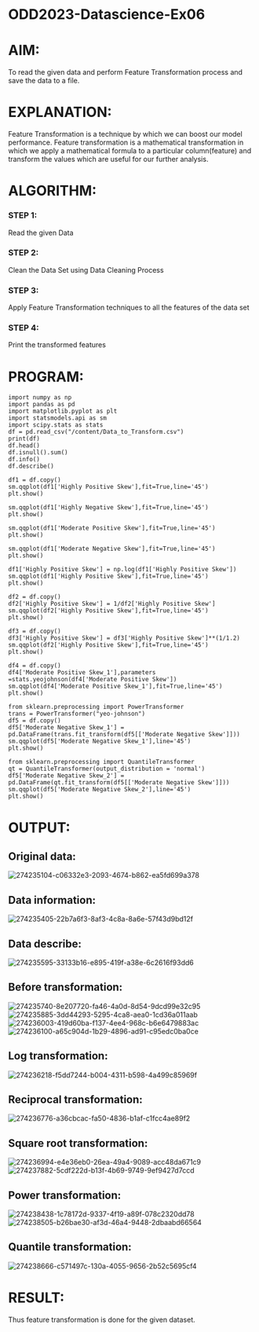 # ODD2023-Datascience-Ex06
# AIM:
To read the given data and perform Feature Transformation process and save the data to a file.
# EXPLANATION:
Feature Transformation is a technique by which we can boost our model performance. Feature transformation is a mathematical transformation in which we apply a mathematical formula to a particular column(feature) and transform the values which are useful for our further analysis.
# ALGORITHM:
### STEP 1:
Read the given Data
### STEP 2:
Clean the Data Set using Data Cleaning Process
### STEP 3:
Apply Feature Transformation techniques to all the features of the data set
### STEP 4:
Print the transformed features
# PROGRAM:
```
import numpy as np
import pandas as pd
import matplotlib.pyplot as plt
import statsmodels.api as sm
import scipy.stats as stats
df = pd.read_csv("/content/Data_to_Transform.csv")
print(df)
df.head()
df.isnull().sum()
df.info()
df.describe()

df1 = df.copy()
sm.qqplot(df1['Highly Positive Skew'],fit=True,line='45')
plt.show()

sm.qqplot(df1['Highly Negative Skew'],fit=True,line='45')
plt.show()

sm.qqplot(df1['Moderate Positive Skew'],fit=True,line='45')
plt.show()

sm.qqplot(df1['Moderate Negative Skew'],fit=True,line='45')
plt.show()

df1['Highly Positive Skew'] = np.log(df1['Highly Positive Skew'])
sm.qqplot(df1['Highly Positive Skew'],fit=True,line='45')
plt.show()

df2 = df.copy()
df2['Highly Positive Skew'] = 1/df2['Highly Positive Skew']
sm.qqplot(df2['Highly Positive Skew'],fit=True,line='45')
plt.show()

df3 = df.copy()
df3['Highly Positive Skew'] = df3['Highly Positive Skew']**(1/1.2)
sm.qqplot(df2['Highly Positive Skew'],fit=True,line='45')
plt.show()

df4 = df.copy()
df4['Moderate Positive Skew_1'],parameters =stats.yeojohnson(df4['Moderate Positive Skew'])
sm.qqplot(df4['Moderate Positive Skew_1'],fit=True,line='45')
plt.show()

from sklearn.preprocessing import PowerTransformer 
trans = PowerTransformer("yeo-johnson")
df5 = df.copy()
df5['Moderate Negative Skew_1'] = pd.DataFrame(trans.fit_transform(df5[['Moderate Negative Skew']]))
sm.qqplot(df5['Moderate Negative Skew_1'],line='45')
plt.show()

from sklearn.preprocessing import QuantileTransformer
qt = QuantileTransformer(output_distribution = 'normal')
df5['Moderate Negative Skew_2'] = pd.DataFrame(qt.fit_transform(df5[['Moderate Negative Skew']]))
sm.qqplot(df5['Moderate Negative Skew_2'],line='45')
plt.show()
```
# OUTPUT:
## Original data:
![274235104-c06332e3-2093-4674-b862-ea5fd699a378](https://github.com/vishnupriyaramesh17/ODD2023-Datascience-Ex06/assets/119393589/f7ab76c8-09d4-4860-966d-54c285606b84)

## Data information:
![274235405-22b7a6f3-8af3-4c8a-8a6e-57f43d9bd12f](https://github.com/vishnupriyaramesh17/ODD2023-Datascience-Ex06/assets/119393589/e316357c-229c-411b-b00b-5ef6546a185e)

## Data describe:
![274235595-33133b16-e895-419f-a38e-6c2616f93dd6](https://github.com/vishnupriyaramesh17/ODD2023-Datascience-Ex06/assets/119393589/951a6b04-24ba-4297-8169-3844da200641)


## Before transformation:
![274235740-8e207720-fa46-4a0d-8d54-9dcd99e32c95](https://github.com/vishnupriyaramesh17/ODD2023-Datascience-Ex06/assets/119393589/7eab3ff5-e852-4573-873a-94d97b9b3fe9)
![274235885-3dd44293-5295-4ca8-aea0-1cd36a011aab](https://github.com/vishnupriyaramesh17/ODD2023-Datascience-Ex06/assets/119393589/7314e39f-db22-478b-ac86-7afab1d5f016)
![274236003-419d60ba-f137-4ee4-968c-b6e6479883ac](https://github.com/vishnupriyaramesh17/ODD2023-Datascience-Ex06/assets/119393589/b09b3c07-23cf-4763-b616-8c9f68f5c366)
![274236100-a65c904d-1b29-4896-ad91-c95edc0ba0ce](https://github.com/vishnupriyaramesh17/ODD2023-Datascience-Ex06/assets/119393589/084f455d-aa31-4232-8b74-c22dda673e0f)

## Log transformation:
![274236218-f5dd7244-b004-4311-b598-4a499c85969f](https://github.com/vishnupriyaramesh17/ODD2023-Datascience-Ex06/assets/119393589/0d9c3250-da99-4279-9bea-10ab36957047)

## Reciprocal transformation:
![274236776-a36cbcac-fa50-4836-b1af-c1fcc4ae89f2](https://github.com/vishnupriyaramesh17/ODD2023-Datascience-Ex06/assets/119393589/136b50b5-2e88-439e-8fbd-5f0815583cc4)

## Square root transformation:
![274236994-e4e36eb0-26ea-49a4-9089-acc48da671c9](https://github.com/vishnupriyaramesh17/ODD2023-Datascience-Ex06/assets/119393589/7988964e-8b4f-4c1d-a101-c650fec4f522)
![274237882-5cdf222d-b13f-4b69-9749-9ef9427d7ccd](https://github.com/vishnupriyaramesh17/ODD2023-Datascience-Ex06/assets/119393589/17eb2903-0b00-4ba6-bc4c-db20e745236e)

## Power transformation:
![274238438-1c78172d-9337-4f19-a89f-078c2320dd78](https://github.com/vishnupriyaramesh17/ODD2023-Datascience-Ex06/assets/119393589/062d9ab8-269a-4a75-a444-e8472158dcc0)
![274238505-b26bae30-af3d-46a4-9448-2dbaabd66564](https://github.com/vishnupriyaramesh17/ODD2023-Datascience-Ex06/assets/119393589/d98c4bc1-0948-42a7-9f56-236016885d2d)

## Quantile transformation:
![274238666-c571497c-130a-4055-9656-2b52c5695cf4](https://github.com/vishnupriyaramesh17/ODD2023-Datascience-Ex06/assets/119393589/f0b7bf15-a6bd-46d9-80a7-eac715a96263)

# RESULT:
Thus feature transformation is done for the given dataset.











